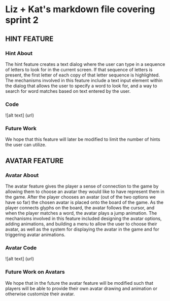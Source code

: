# Liz + Kat's markdown file covering sprint 2

## HINT FEATURE

### Hint About

The hint feature creates a text dialog where the user can type in a sequence of letters to look for in the current screen. If that sequence of letters is present, the first letter of each copy of that letter sequence is highlighted. The mechanisms involved in this feature include a text input element within the dialog that allows the user to specify a word to look for, and a way to search for word matches based on text entered by the user.

### Code

![alt text] (url)

### Future Work

We hope that this feature will later be modified to limit the number of hints the user can utilize.

## AVATAR FEATURE

### Avatar About

The avatar feature gives the player a sense of connection to the game by allowing them to choose an avatar they would like to have represent them in the game. After the player chooses an avatar (out of the two options we have so far) the chosen avatar is placed onto the board of the game. As the player connects glyphs on the board, the avatar follows the cursor, and when the player matches a word, the avatar plays a jump animation. The mechanisms involved in this feature included designing the avatar options, adding animations, and building a menu to allow the user to choose their avatar, as well as the system for displaying the avatar in the game and for triggering avatar animations.

### Avatar Code

![alt text] (url)

### Future Work on Avatars

We hope that in the future the avatar feature will be modified such that players will be able to provide their own avatar drawing and animation or otherwise customize their avatar.
